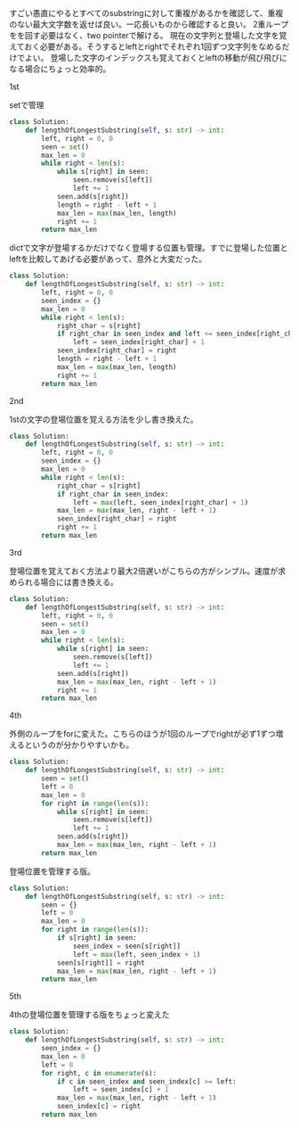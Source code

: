 すごい愚直にやるとすべてのsubstringに対して重複があるかを確認して、重複のない最大文字数を返せば良い。一応長いものから確認すると良い。
2重ループをを回す必要はなく、two pointerで解ける。
現在の文字列と登場した文字を覚えておく必要がある。そうするとleftとrightでそれぞれ1回ずつ文字列をなめるだけでよい。
登場した文字のインデックスも覚えておくとleftの移動が飛び飛びになる場合にちょっと効率的。

1st

setで管理
```python
class Solution:
    def lengthOfLongestSubstring(self, s: str) -> int:
        left, right = 0, 0
        seen = set()
        max_len = 0
        while right < len(s):
            while s[right] in seen:
                seen.remove(s[left])
                left += 1
            seen.add(s[right])
            length = right - left + 1
            max_len = max(max_len, length)
            right += 1
        return max_len
```

dictで文字が登場するかだけでなく登場する位置も管理。すでに登場した位置とleftを比較してあげる必要があって、意外と大変だった。
```python
class Solution:
    def lengthOfLongestSubstring(self, s: str) -> int:
        left, right = 0, 0
        seen_index = {}
        max_len = 0
        while right < len(s):
            right_char = s[right]
            if right_char in seen_index and left <= seen_index[right_char]:
                left = seen_index[right_char] + 1
            seen_index[right_char] = right
            length = right - left + 1
            max_len = max(max_len, length)
            right += 1
        return max_len
```

2nd

1stの文字の登場位置を覚える方法を少し書き換えた。

```python
class Solution:
    def lengthOfLongestSubstring(self, s: str) -> int:
        left, right = 0, 0
        seen_index = {}
        max_len = 0
        while right < len(s):
            right_char = s[right]
            if right_char in seen_index:
                left = max(left, seen_index[right_char] + 1)
            max_len = max(max_len, right - left + 1)
            seen_index[right_char] = right
            right += 1
        return max_len
```

3rd

登場位置を覚えておく方法より最大2倍遅いがこちらの方がシンプル。速度が求められる場合には書き換える。

```python
class Solution:
    def lengthOfLongestSubstring(self, s: str) -> int:
        left, right = 0, 0
        seen = set()
        max_len = 0
        while right < len(s):
            while s[right] in seen:
                seen.remove(s[left])
                left += 1
            seen.add(s[right])
            max_len = max(max_len, right - left + 1)
            right += 1
        return max_len
```

4th

外側のループをforに変えた。こちらのほうが1回のループでrightが必ず1ずつ増えるというのが分かりやすいかも。
```python
class Solution:
    def lengthOfLongestSubstring(self, s: str) -> int:
        seen = set()
        left = 0
        max_len = 0
        for right in range(len(s)):
            while s[right] in seen:
                seen.remove(s[left])
                left += 1
            seen.add(s[right])
            max_len = max(max_len, right - left + 1)
        return max_len
```

登場位置を管理する版。
```python
class Solution:
    def lengthOfLongestSubstring(self, s: str) -> int:
        seen = {}
        left = 0
        max_len = 0
        for right in range(len(s)):
            if s[right] in seen:
                seen_index = seen[s[right]]
                left = max(left, seen_index + 1)
            seen[s[right]] = right
            max_len = max(max_len, right - left + 1)
        return max_len
```

5th

4thの登場位置を管理する版をちょっと変えた
```python
class Solution:
    def lengthOfLongestSubstring(self, s: str) -> int:
        seen_index = {}
        max_len = 0
        left = 0
        for right, c in enumerate(s):
            if c in seen_index and seen_index[c] >= left:
                left = seen_index[c] + 1
            max_len = max(max_len, right - left + 1)
            seen_index[c] = right
        return max_len
```
